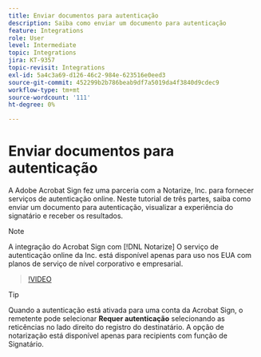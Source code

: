 ```yaml
---
title: Enviar documentos para autenticação
description: Saiba como enviar um documento para autenticação
feature: Integrations
role: User
level: Intermediate
topic: Integrations
jira: KT-9357
topic-revisit: Integrations
exl-id: 5a4c3a69-d126-46c2-984e-623516e0eed3
source-git-commit: 452299b2b786beab9df7a5019da4f3840d9cdec9
workflow-type: tm+mt
source-wordcount: '111'
ht-degree: 0%

---
```


# Enviar documentos para autenticação

A Adobe Acrobat Sign fez uma parceria com a Notarize, Inc. para fornecer serviços de autenticação online. Neste tutorial de três partes, saiba como enviar um documento para autenticação, visualizar a experiência do signatário e receber os resultados.

>[!NOTE]
>
>A integração do Acrobat Sign com [!DNL Notarize] O serviço de autenticação online da Inc. está disponível apenas para uso nos EUA com planos de serviço de nível corporativo e empresarial.

>[!VIDEO](https://video.tv.adobe.com/v/341029?quality=12&learn=on&hidetitle=true)

>[!TIP]
>
>Quando a autenticação está ativada para uma conta da Acrobat Sign, o remetente pode selecionar **Requer autenticação** selecionando as reticências no lado direito do registro do destinatário. A opção de notarização está disponível apenas para recipients com função de Signatário.
